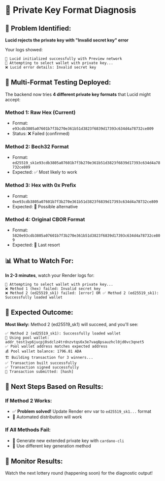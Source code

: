 # 🔧 Private Key Format Diagnosis

## 🎯 Problem Identified:
**Lucid rejects the private key with "Invalid secret key" error**

Your logs showed:
```
🔗 Lucid initialized successfully with Preview network
🔐 Attempting to select wallet with private key...
❌ Lucid error details: Invalid secret key
```

## 🧪 Multi-Format Testing Deployed:

The backend now tries **4 different private key formats** that Lucid might accept:

### **Method 1: Raw Hex (Current)**
- Format: `e93cdb3805a07601b7f3b270e361b51d3823f6839d17393c634d4a78732ce809`
- Status: ❌ Failed (confirmed)

### **Method 2: Bech32 Format**
- Format: `ed25519_sk1e93cdb3805a07601b7f3b270e361b51d3823f6839d17393c634d4a78732ce809`
- Expected: ✅ Most likely to work

### **Method 3: Hex with 0x Prefix**
- Format: `0xe93cdb3805a07601b7f3b270e361b51d3823f6839d17393c634d4a78732ce809`
- Expected: 🤔 Possible alternative

### **Method 4: Original CBOR Format**
- Format: `5820e93cdb3805a07601b7f3b270e361b51d3823f6839d17393c634d4a78732ce809`
- Expected: 🤔 Last resort

## 📊 What to Watch For:

**In 2-3 minutes**, watch your Render logs for:

```
🔐 Attempting to select wallet with private key...
❌ Method 1 (hex) failed: Invalid secret key
❌ Method 2 (ed25519_sk1) failed: [error] OR ✅ Method 2 (ed25519_sk1): Successfully loaded wallet
```

## 🎯 Expected Outcome:

**Most likely:** Method 2 (ed25519_sk1) will succeed, and you'll see:
```
✅ Method 2 (ed25519_sk1): Successfully loaded wallet
🏦 Using pool wallet: addr_test1vp6jucpj0sdclz4trdnzvtqs6x3e7vaq8psauzhcl0jd0vc3qnet5
✅ Pool wallet address matches expected address
💰 Pool wallet balance: 1796.81 ADA
🏗️ Building transaction for 3 winners...
✅ Transaction built successfully
✅ Transaction signed successfully
🚀 Transaction submitted: [hash]
```

## 🔧 Next Steps Based on Results:

### **If Method 2 Works:**
- ✅ **Problem solved!** Update Render env var to `ed25519_sk1...` format
- 🎉 Automated distribution will work

### **If All Methods Fail:**
- 🔄 Generate new extended private key with `cardano-cli`
- 🔐 Use different key generation method

## 🚀 Monitor Results:
Watch the next lottery round (happening soon) for the diagnostic output! 